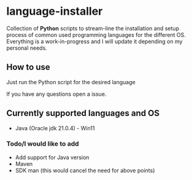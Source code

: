 # language-installer
Collection of **Python** scripts to stream-line the installation and setup process of common used programming languages for the different OS.
Everything is a work-in-progress and I will update it depending on my personal needs.

## How to use
Just run the Python script for the desired language

If you have any questions open a issue.

## Currently supported languages and OS
- Java (Oracle jdk 21.0.4) - Win11

### Todo/I would like to add
- Add support for Java version
- Maven
- SDK man (this would cancel the need for above points)
